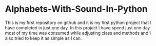 # Alphabets-With-Sound-In-Python
This is my first repository on github and it is my first python project that I have completed in just one day. 
In this project I have spend just one day most of my time was consumed while adjusting class and methods and I also tried to keep it as simple as I can.
